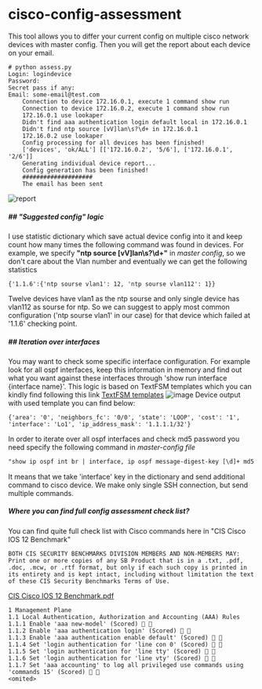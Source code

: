 # cisco-config-assessment
This tool allows you to differ your current config on multiple cisco network devices with master config. Then you will get the report about each device on your email.

        
    # python assess.py
    Login: logindevice
    Password:
    Secret pass if any:
    Email: some-email@test.com
        Connection to device 172.16.0.1, execute 1 command show run
        Connection to device 172.16.0.2, execute 1 command show run
        172.16.0.1 use lookaper
        Didn't find aaa authentication login default local in 172.16.0.1
        Didn't find ntp source [vV]lan\s?\d+ in 172.16.0.1
        172.16.0.2 use lookaper
        Config processing for all devices has been finished!
        ['devices', 'ok/ALL'] [['172.16.0.2', '5/6'], ['172.16.0.1', '2/6']]
        Generating individual device report...
        Config generation has been finished!
        ####################
        The email has been sent

![report](https://user-images.githubusercontent.com/20796986/41652818-e74fb5f0-748c-11e8-83bd-3b10674bc07b.png)

##### ## "Suggested config" logic

I use statistic dictionary which save actual device config into it and keep count how many times the following command was found in devices. For example, we specify **"ntp source [vV]lan\s?\d+"** in *master config*, so we don't care about the Vlan number and eventually we can get the following statistics

    {'1.1.6':{'ntp sourse vlan1': 12, 'ntp sourse vlan112': 1}}
Twelve devices have vlan1 as the ntp sourse and only single device has vlan112 as sourse for ntp. So we can suggest to apply most common configuration ('ntp sourse vlan1' in our case) for that device which failed at '1.1.6' checking point.

##### ## Iteration over interfaces
You may want to check some specific interface configuration. For example look for all ospf interfaces, keep this information in memory and find out what you want against these interfaces through 'show run interface {interface name}'. This logic is based on TextFSM templates which you can kindly find following this link [TextFSM templates](https://github.com/networktocode/ntc-templates/blob/master/templates/index?__s=81e68ymd1xgrmdzspw9f "TextFSM templates") 
![image](https://user-images.githubusercontent.com/20796986/41654736-144b806a-7493-11e8-9072-e195ba788560.png)
Device output with used template you can find below:

    {'area': '0', 'neighbors_fc': '0/0', 'state': 'LOOP', 'cost': '1', 'interface': 'Lo1', 'ip_address_mask': '1.1.1.1/32'}
In order to iterate over all ospf interfaces and check md5 password you need specify the following command in *master-config file*
```rst
"show ip ospf int br | interface, ip ospf message-digest-key [\d]+ md5 7 .*"
```
It means that we take 'interface' key in the dictionary and send additional command to cisco device. We make only single SSH connection, but send multiple commands.

##### Where you can find full config assessment check list?
You can find quite full check list with Cisco commands here in "CIS Cisco IOS 12 Benchmark"
```
BOTH CIS SECURITY BENCHMARKS DIVISION MEMBERS AND NON-MEMBERS MAY:
Print one or more copies of any SB Product that is in a .txt, .pdf, .doc, .mcw, or .rtf format, but only if each such copy is printed in
its entirety and is kept intact, including without limitation the text of these CIS Security Benchmarks Terms of Use.
```
[CIS Cisco IOS 12 Benchmark.pdf](http://www.itsecure.hu/library/image/CIS_Cisco_IOS_12_Benchmark_v4.0.0.pdf "Check List")
```
1 Management Plane
1.1 Local Authentication, Authorization and Accounting (AAA) Rules
1.1.1 Enable 'aaa new-model' (Scored)  
1.1.2 Enable 'aaa authentication login' (Scored)  
1.1.3 Enable 'aaa authentication enable default' (Scored)  
1.1.4 Set 'login authentication for 'line con 0' (Scored)  
1.1.5 Set 'login authentication for 'line tty' (Scored)  
1.1.6 Set 'login authentication for 'line vty' (Scored)  
1.1.7 Set 'aaa accounting' to log all privileged use commands using 'commands 15' (Scored)  
<omited>
```
